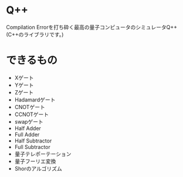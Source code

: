 # Q++
Compilation Errorを打ち砕く最高の量子コンピュータのシミュレータQ++
(C++のライブラリです。)

# できるもの
- Xゲート
- Yゲート
- Zゲート
- Hadamardゲート
- CNOTゲート
- CCNOTゲート
- swapゲート
- Half Adder
- Full Adder
- Half Subtractor
- Full Subtractor
- 量子テレポーテーション
- 量子フーリエ変換
- Shorのアルゴリズム

